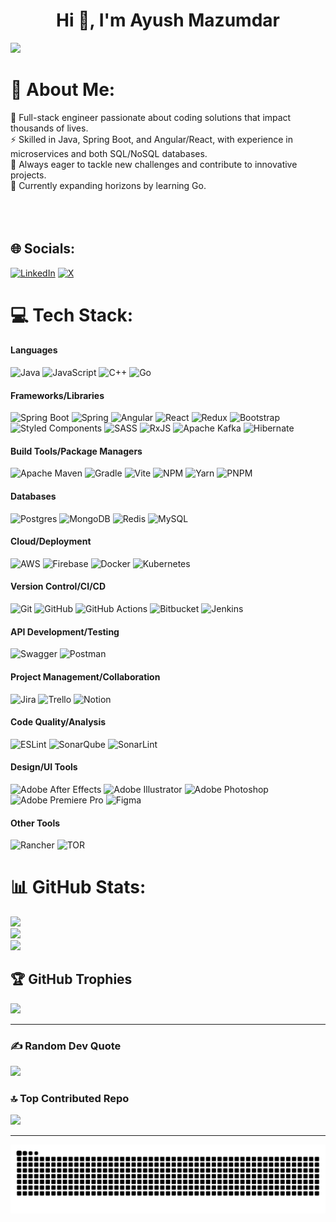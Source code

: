 <h1 align="center">Hi 👋, I'm Ayush Mazumdar</h1>

[![](https://visitcount.itsvg.in/api?id=ayushmz29&icon=3&color=4)](https://visitcount.itsvg.in)

# 💫 About Me:
🌱 Full-stack engineer passionate about coding solutions that impact thousands of lives. <br>
⚡ Skilled in Java, Spring Boot, and Angular/React, with experience in microservices and both SQL/NoSQL databases. <br>
👯 Always eager to tackle new challenges and contribute to innovative projects.<br>
🔭 Currently expanding horizons by learning Go.<br><br><br><br>


## 🌐 Socials:
[![LinkedIn](https://img.shields.io/badge/LinkedIn-000?style=for-the-badge&logo=linkedin&logoColor=0A66C2)](https://linkedin.com/in/ayushmz29)
[![X](https://img.shields.io/badge/X-000?style=for-the-badge&logo=x&logoColor=white)](https://x.com/ayushh29)

# 💻 Tech Stack:
#### Languages
![Java](https://img.shields.io/badge/-Java-000?style=for-the-badge&logo=openjdk&logoColor=ED8B00)
![JavaScript](https://img.shields.io/badge/-JavaScript-000?style=for-the-badge&logo=javascript&logoColor=F7DF1E)
![C++](https://img.shields.io/badge/-C++-000?style=for-the-badge&logo=c%2B%2B&logoColor=00599C)
![Go](https://img.shields.io/badge/-Go-000?style=for-the-badge&logo=go&logoColor=00ADD8)

#### Frameworks/Libraries
![Spring Boot](https://img.shields.io/badge/Spring_Boot-000?style=for-the-badge&logo=spring-boot&logoColor=6DB33F)
![Spring](https://img.shields.io/badge/-Spring-000?style=for-the-badge&logo=spring&logoColor=6DB33F)
![Angular](https://img.shields.io/badge/-Angular-000?style=for-the-badge&logo=angular&logoColor=DD0031)
![React](https://img.shields.io/badge/-React-000?style=for-the-badge&logo=react&logoColor=61DAFB)
![Redux](https://img.shields.io/badge/-Redux-000?style=for-the-badge&logo=redux&logoColor=764ABC)
![Bootstrap](https://img.shields.io/badge/-Bootstrap-000?style=for-the-badge&logo=bootstrap&logoColor=7952B3)
![Styled Components](https://img.shields.io/badge/-Styled_Components-000?style=for-the-badge&logo=styled-components&logoColor=DB7093)
![SASS](https://img.shields.io/badge/-SASS-000?style=for-the-badge&logo=sass&logoColor=CC6699)
![RxJS](https://img.shields.io/badge/-RxJS-000?style=for-the-badge&logo=reactivex&logoColor=B7178C)
![Apache Kafka](https://img.shields.io/badge/-Apache_Kafka-000?style=for-the-badge&logo=apache-kafka&logoColor=231F20)
![Hibernate](https://img.shields.io/badge/-Hibernate-000?style=for-the-badge&logo=hibernate&logoColor=59666C)

#### Build Tools/Package Managers
![Apache Maven](https://img.shields.io/badge/-Apache_Maven-000?style=for-the-badge&logo=apache-maven&logoColor=C71A36)
![Gradle](https://img.shields.io/badge/-Gradle-000?style=for-the-badge&logo=gradle&logoColor=02303A)
![Vite](https://img.shields.io/badge/-Vite-000?style=for-the-badge&logo=vite&logoColor=646CFF)
![NPM](https://img.shields.io/badge/-NPM-000?style=for-the-badge&logo=npm&logoColor=CB3837)
![Yarn](https://img.shields.io/badge/-Yarn-000?style=for-the-badge&logo=yarn&logoColor=2C8EBB)
![PNPM](https://img.shields.io/badge/-PNPM-000?style=for-the-badge&logo=pnpm&logoColor=f69220)

#### Databases
![Postgres](https://img.shields.io/badge/-Postgres-000?style=for-the-badge&logo=postgresql&logoColor=316192)
![MongoDB](https://img.shields.io/badge/-MongoDB-000?style=for-the-badge&logo=mongodb&logoColor=47A248)
![Redis](https://img.shields.io/badge/-Redis-000?style=for-the-badge&logo=redis&logoColor=DC382D)
![MySQL](https://img.shields.io/badge/-MySQL-000?style=for-the-badge&logo=mysql&logoColor=4479A1)

#### Cloud/Deployment
![AWS](https://img.shields.io/badge/-AWS-000?style=for-the-badge&logo=amazon-aws&logoColor=FF9900)
![Firebase](https://img.shields.io/badge/-Firebase-000?style=for-the-badge&logo=firebase&logoColor=FFCA28)
![Docker](https://img.shields.io/badge/-Docker-000?style=for-the-badge&logo=docker&logoColor=2496ED)
![Kubernetes](https://img.shields.io/badge/-Kubernetes-000?style=for-the-badge&logo=kubernetes&logoColor=326CE5)

#### Version Control/CI/CD
![Git](https://img.shields.io/badge/-Git-000?style=for-the-badge&logo=git&logoColor=F05032)
![GitHub](https://img.shields.io/badge/-GitHub-000?style=for-the-badge&logo=github&logoColor=white)
![GitHub Actions](https://img.shields.io/badge/-GitHub_Actions-000?style=for-the-badge&logo=github-actions&logoColor=2088FF)
![Bitbucket](https://img.shields.io/badge/-Bitbucket-000?style=for-the-badge&logo=bitbucket&logoColor=0052CC)
![Jenkins](https://img.shields.io/badge/-Jenkins-000?style=for-the-badge&logo=jenkins&logoColor=D24939)

#### API Development/Testing
![Swagger](https://img.shields.io/badge/-Swagger-000?style=for-the-badge&logo=swagger&logoColor=85EA2D)
![Postman](https://img.shields.io/badge/-Postman-000?style=for-the-badge&logo=postman&logoColor=FF6C37)

#### Project Management/Collaboration
![Jira](https://img.shields.io/badge/-Jira-000?style=for-the-badge&logo=jira&logoColor=0052CC)
![Trello](https://img.shields.io/badge/-Trello-000?style=for-the-badge&logo=trello&logoColor=0052CC)
![Notion](https://img.shields.io/badge/-Notion-000?style=for-the-badge&logo=notion&logoColor=white)

#### Code Quality/Analysis
![ESLint](https://img.shields.io/badge/-ESLint-000?style=for-the-badge&logo=eslint&logoColor=4B32C3)
![SonarQube](https://img.shields.io/badge/-SonarQube-000?style=for-the-badge&logo=sonarqube&logoColor=4E9BCD)
![SonarLint](https://img.shields.io/badge/-SonarLint-000?style=for-the-badge&logo=sonarlint&logoColor=CB2029)

#### Design/UI Tools
![Adobe After Effects](https://img.shields.io/badge/-Adobe_After_Effects-000?style=for-the-badge&logo=adobe-after-effects&logoColor=9999FF)
![Adobe Illustrator](https://img.shields.io/badge/-Adobe_Illustrator-000?style=for-the-badge&logo=adobe-illustrator&logoColor=FF9A00)
![Adobe Photoshop](https://img.shields.io/badge/-Adobe_Photoshop-000?style=for-the-badge&logo=adobe-photoshop&logoColor=31A8FF)
![Adobe Premiere Pro](https://img.shields.io/badge/-Adobe_Premiere_Pro-000?style=for-the-badge&logo=adobe-premiere-pro&logoColor=9999FF)
![Figma](https://img.shields.io/badge/-Figma-000?style=for-the-badge&logo=figma&logoColor=F24E1E)

#### Other Tools
![Rancher](https://img.shields.io/badge/rancher-000?style=for-the-badge&logo=rancher&logoColor=0075A8)
![TOR](https://img.shields.io/badge/tor-000?style=for-the-badge&logo=tor-project&logoColor=7E4798)

# 📊 GitHub Stats:
![](https://github-readme-stats.vercel.app/api?username=ayushmz29&theme=onedark&hide_border=false&include_all_commits=true&count_private=true)<br/>
![](https://github-readme-streak-stats.herokuapp.com/?user=ayushmz29&theme=onedark&hide_border=false)<br/>
![](https://github-readme-stats.vercel.app/api/top-langs/?username=ayushmz29&theme=onedark&hide_border=false&include_all_commits=true&count_private=true&layout=compact)

## 🏆 GitHub Trophies
![](https://github-profile-trophy.vercel.app/?username=ayushmz29&theme=onedark&no-frame=false&no-bg=false&margin-w=4)

---

### ✍️ Random Dev Quote
![](https://quotes-github-readme.vercel.app/api?type=horizontal&theme=gruvbox)

### 🔝 Top Contributed Repo
![](https://github-contributor-stats.vercel.app/api?username=ayushmz29&limit=5&theme=onedark&combine_all_yearly_contributions=true)

---

<p align="center">
<img src="https://github.com/ayushmz29/ayushmz29/blob/output/github-contribution-grid-snake.svg">
</p>
